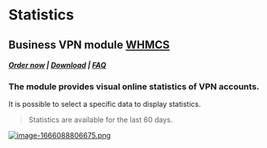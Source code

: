 # Statistics

## Business VPN module **[WHMCS](https://puqcloud.com/link.php?id=77)** 

#####  [Order now](https://puqcloud.com/index.php?rp=/store/whmcs-module-business-vpn) | [Download](http://download.puqcloud.com/WHMCS/servers/PUQ_WHMCS-Business-VPN/) | [FAQ](https://panel.puqcloud.com/link.php?id=39)

### The module provides visual online statistics of VPN accounts.

It is possible to select a specific data to display statistics.

>Statistics are available for the last 60 days.

[![image-1666088806675.png](https://doc.puq.info/uploads/images/gallery/2022-10/scaled-1680-/image-1666088806675.png)](https://doc.puq.info/uploads/images/gallery/2022-10/image-1666088806675.png)
